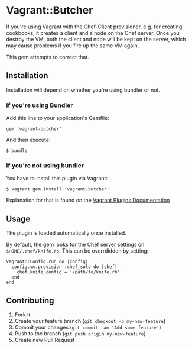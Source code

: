 # Vagrant::Butcher

If you're using Vagrant with the Chef-Client provisioner, e.g. for creating cookbooks, it creates a client and a node on the Chef server. Once you destroy the VM, both the client and node will be kept on the server, which may cause problems if you fire up the same VM again.

This gem attempts to correct that.

## Installation

Installation will depend on whether you're using bundler or not.

### If you're using Bundler

Add this line to your application's Gemfile:

    gem 'vagrant-butcher'

And then execute:

    $ bundle

### If you're not using bundler

You have to install this plugin via Vagrant:

    $ vagrant gem install 'vagrant-butcher'

Explanation for that is found on the [Vagrant Plugins Documentation](http://vagrantup.com/v1/docs/extending/types.html)

## Usage

The plugin is loaded automatically once installed.

By default, the gem looks for the Chef server settings on `$HOME/.chef/knife.rb`. This can be overrdidden by setting:

    Vagrant::Config.run do |config|
      config.vm.provision :chef_solo do |chef|
        chef.knife_config = '/path/to/knife.rb'
      end
    end

## Contributing

1. Fork it
2. Create your feature branch (`git checkout -b my-new-feature`)
3. Commit your changes (`git commit -am 'Add some feature'`)
4. Push to the branch (`git push origin my-new-feature`)
5. Create new Pull Request
